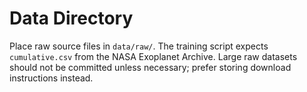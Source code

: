 # Data Directory

Place raw source files in `data/raw/`. The training script expects `cumulative.csv`
from the NASA Exoplanet Archive. Large raw datasets should not be committed unless
necessary; prefer storing download instructions instead.
